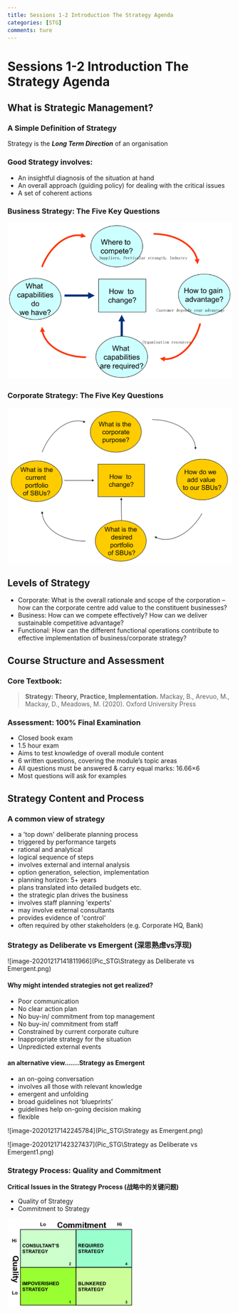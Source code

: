 ```yaml
---
title: Sessions 1-2 Introduction The Strategy Agenda
categories: [STG]
comments: ture
---
```

# Sessions 1-2 Introduction The Strategy Agenda

## What is Strategic Management? 

### A Simple Definition of Strategy
Strategy is the ***Long Term Direction*** of an organisation

### Good Strategy involves:
- An insightful diagnosis of the situation at hand
- An overall approach (guiding policy) for dealing with the critical issues 
- A set of coherent actions

### Business Strategy: The Five Key Questions
<img src="_posts/Pic_STG/Business Strategy - The Five Key Questions.png" alt="Business Strategy - The Five Key Questions" style="zoom:68%;" />

### Corporate Strategy: The Five Key Questions
<img src="Pic_STG\Corporate Strategy - Key Questions.png" alt="Business Strategy - The Five Key Questions" style="zoom:68%;" />

## Levels of Strategy

- Corporate:
	What is the overall rationale and scope of the corporation – how can the corporate centre add value to the constituent businesses?
- Business:
	How can we compete effectively? 
	How can we deliver sustainable competitive advantage?
- Functional:
	How can the different functional operations contribute to effective implementation of business/corporate strategy?

## Course Structure and Assessment
### Core Textbook:
> **Strategy: Theory, Practice, Implementation.** Mackay, B., Arevuo, M., Mackay, D., Meadows, M. (2020). Oxford University Press

### Assessment: 100% Final Examination
- Closed book exam 
- 1.5 hour exam
- Aims to test knowledge of overall module content
- 6 written questions, covering the module’s topic areas
- All questions must be answered & carry equal marks: 16.66×6
- Most questions will ask for examples

## Strategy Content and Process

### A common view of strategy

- a 'top down' deliberate planning process
- triggered by performance targets
- rational and analytical
- logical sequence of steps 
- involves external and internal analysis 
- option generation, selection, implementation
- planning horizon: 5+ years
- plans translated into detailed budgets etc.
- the strategic plan drives the business
- involves staff planning 'experts'
- may involve external consultants
- provides evidence of 'control'
- often required by other stakeholders (e.g. Corporate HQ, Bank)

### Strategy as Deliberate vs Emergent (深思熟虑vs浮现)

![image-20201217141811966](Pic_STG\Strategy as Deliberate vs Emergent.png)

#### Why might intended strategies not get realized?

- Poor communication
- No clear action plan
- No buy-in/ commitment from top management
- No buy-in/ commitment from staff
- Constrained by current corporate culture
- Inappropriate strategy for the situation
- Unpredicted external events

#### an alternative view…….Strategy as Emergent

- an on-going conversation
- involves all those with relevant knowledge
- emergent and unfolding
- broad guidelines not ‘blueprints’
- guidelines help on-going decision making
- flexible

![image-20201217142245784](Pic_STG\Strategy as Emergent.png)

![image-20201217142327437](Pic_STG\Strategy as Deliberate vs Emergent1.png)

### Strategy Process: Quality and Commitment

**Critical Issues in the Strategy Process (战略中的关键问题)**

- Quality of Strategy
- Commitment to Strategy

<img src="Pic_STG\Strategy Process - Quality and Commitment.png" alt="Strategy Process - Quality and Commitment" style="zoom:48%;" />
